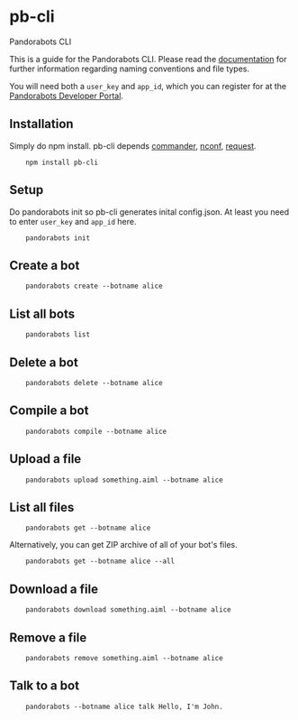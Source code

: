 pb-cli
=======

Pandorabots CLI

This is a guide for the Pandorabots CLI.
Please read the [documentation](http://developer.pandorabots.com/docs) for further information regarding naming conventions and file types.

You will need both a `user_key` and `app_id`, which you can register for at the [Pandorabots Developer Portal](http://developer.pandorabots.com).

Installation
------------

Simply do npm install. pb-cli depends [commander](https://github.com/tj/commander.js), [nconf](https://github.com/flatiron/nconf), [request](https://github.com/request/request).

```
    npm install pb-cli
```

Setup
-----

Do pandorabots init so pb-cli generates inital config.json.
At least you need to enter `user_key` and `app_id` here.

```
    pandorabots init
```

Create a bot
------------

```
    pandorabots create --botname alice
```

List all bots
-------------

```
    pandorabots list
```

Delete a bot
------------

```
    pandorabots delete --botname alice
```

Compile a bot
-------------

```
    pandorabots compile --botname alice
```

Upload a file
-------------

```
    pandorabots upload something.aiml --botname alice
```

List all files
--------------

```
    pandorabots get --botname alice
```

Alternatively, you can get ZIP archive of all of your bot's files. 

```
    pandorabots get --botname alice --all
```

Download a file
-------------

```
    pandorabots download something.aiml --botname alice
```

Remove a file
-------------

```
    pandorabots remove something.aiml --botname alice
```

Talk to a bot
-------------

```
    pandorabots --botname alice talk Hello, I'm John.
```

